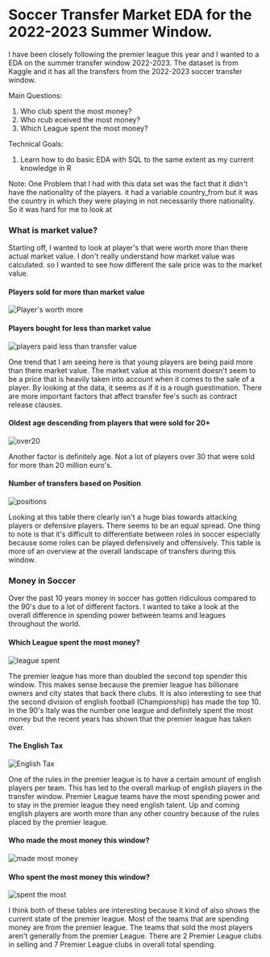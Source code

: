 # Soccer Transfer Market EDA for the 2022-2023 Summer Window. 

I have been closely following the premier league this year and I wanted to a EDA on the summer transfer window 2022-2023. The dataset is from Kaggle and it has all the transfers from the 2022-2023 soccer transfer window. 

Main Questions:
1. Who club spent the most money?
2. Who rcub eceived the most money?
3. Which League spent the most money?

Technical Goals:
1. Learn how to do basic EDA with SQL to the same extent as my current knowledge in R 

Note: One Problem that I had with this data set was the fact that it didn't have the nationality of the players. it had a variable country_from but it was the country in which they were playing in not necessarily there nationality. So it was hard for me to look at 
### What is market value?

Starting off, I wanted to look at player's that were worth more than there actual market value. I don't really understand how market value was calculated. so I wanted to see how different the sale price was to the market value. 

#### Players sold for more than market value
![Player's worth more](https://user-images.githubusercontent.com/77668770/208557969-fc566e1e-1a8f-4785-9baf-39ea91cd77f4.png)
#### Players bought for less than market value
![players paid less than transfer value](https://user-images.githubusercontent.com/77668770/208558576-7bb15e13-9611-4471-ba9c-d9a5e0b35dec.png)

One trend that I am seeing here is that young players are being paid more than there market value. The market value at this moment doesn't seem to be a price that is heavily taken into account when it comes to the sale of a player. By looking at the data, it seems as if it is a rough guestimation. There are more important factors that affect transfer fee's such as contract release clauses. 

#### Oldest age descending from players that were sold for 20+ 
![over20](https://user-images.githubusercontent.com/77668770/208558786-0ae1f1bd-1cc1-48db-bf20-76f8f658b014.png)

Another factor is definitely age. Not a lot of players over 30 that were sold for more than 20 million euro's. 

#### Number of transfers based on Position
![positions](https://user-images.githubusercontent.com/77668770/208559122-d3de89ea-0303-4a37-bf9e-392cd0350bd9.png)

Looking at this table there clearly isn't a huge bias towards attacking players or defensive players. There seems to be an equal spread. One thing to note is that it's difficult to differentiate between roles in soccer especially because some roles can be played defensively and offensively. This table is more of an overview at the overall landscape of transfers during this window. 

### Money in Soccer

Over the past 10 years money in soccer has gotten ridiculous compared to the 90's due to a lot of different factors. I wanted to take a look at the overall difference in spending power between teams and leagues throughout the world. 

#### Which League spent the most money? 
![league spent](https://user-images.githubusercontent.com/77668770/208559830-c02228a2-ba26-48a0-8cdf-de77cc545293.png)

The premier league has more than doubled the second top spender this window. This makes sense because the premier league has billionare owners and city states that back there clubs. It is also interesting to see that the second division of english football (Championship) has made the top 10. In the 90's Italy was the number one league and definitely spent the most money but the recent years has shown that the premier league has taken over. 

#### The English Tax 
![English Tax](https://user-images.githubusercontent.com/77668770/208560175-5704ecfc-1ea9-4286-9604-bb3302937ff5.png)

One of the rules in the premier league is to have a certain amount of english players per team. This has led to the overall markup of english players in the transfer window. Premier League teams have the most spending power and to stay in the premier league they need english talent. Up and coming english players are worth more than any other country because of the rules placed by the premier league. 

#### Who made the most money this window? 
![made most money](https://user-images.githubusercontent.com/77668770/208561036-f23394e6-c051-404e-b811-69db15251674.png)

#### Who spent the most money this window? 
![spent the most](https://user-images.githubusercontent.com/77668770/208561302-7013edb3-acee-4aee-b6ff-3e59831426cc.png)

I think both of these tables are interesting because it kind of also shows the current state of the premier league. Most of the teams that are spending money are from the premier league. The teams that sold the most players aren't generally from the premier League. There are 2 Premier League clubs in selling and 7 Premier League clubs in overall total spending. 

